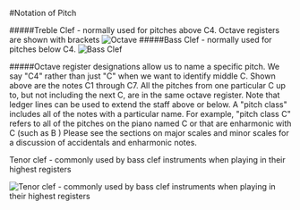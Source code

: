 #Notation of Pitch

#####Treble Clef - normally used for pitches above C4. Octave registers are shown with brackets
![Octave](https://cloud.githubusercontent.com/assets/4376131/8398051/599af040-1e03-11e5-936d-c481b790d94b.JPG "Octave")
#####Bass Clef - normally used for pitches below C4.
![Bass Clef](https://cloud.githubusercontent.com/assets/4376131/8398075/08133600-1e04-11e5-8075-122149df8e37.JPG "Bass Clef")

#####Octave register designations allow us to name a specific pitch. We say "C4" rather than just "C" when we
want to identify middle C. Shown above are the notes C1 through C7. All the pitches from one particular C up
to, but not including the next C, are in the same octave register. Note that ledger lines can be used to extend the
staff above or below. A "pitch class" includes all of the notes with a particular name. For example, "pitch class
C" refers to all of the pitches on the piano named C or that are enharmonic with C (such as B )
Please see the sections on major scales and minor scales for a discussion of accidentals and enharmonic notes.

Tenor clef - commonly used by bass clef instruments when playing in their highest registers

![Tenor clef - commonly used by bass clef instruments when playing in their highest registers](https://cloud.githubusercontent.com/assets/4376131/8398090/59e26ec4-1e04-11e5-81ec-0d1c4393e489.JPG "Tenor clef - commonly used by bass clef instruments when playing in their highest registers")
